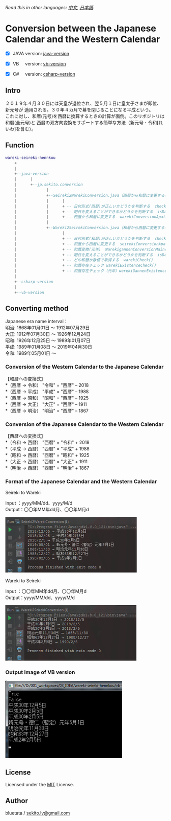 *Read this in other languages: [中文](README-cn.md), [日本語](README.md).*


# Conversion between the Japanese Calendar and the Western Calendar

- [x] JAVA&nbsp;version: [java-version](/java-version/src/main/java/jp/sekito/conversion)   
- [x] VB&nbsp;&nbsp;&nbsp;&nbsp;&nbsp;version: [vb-version](/vb-version/conversion)   
- [x] C#&nbsp;&nbsp;&nbsp;&nbsp;&nbsp;version: [csharp-version](/csharp-version/conversion)


## Intro

２０１９年４月３０日には天皇が退位され、翌５月１日に皇太子さまが即位、新元号が
適用される。３０年４カ月で幕を閉じることになる平成という。   
これに対し、和暦(元号)を西暦に換算するときの計算が面倒。このリポジトリは和暦(全元号)と
西暦の双方向変換をサポートする簡単な方法（新元号・令和[れいわ]を含む）。


## Function

``` lua
wareki-seireki-hennkou
    +
    |
    +--java-version
    |      |
    |      +--jp.sekito.conversion
    |             |
    |             +--Seireki2WarekiConversion.java（西暦から和暦に変更するクラス）
    |             |      |
    |             |      + -- 日付形式(西暦)が正しいかどうかを判断する  checkDate()
    |             |      + -- 期日を変えることができるかどうかを判断する  isDate()
    |             |      + -- 西暦から和暦に変更する  warekiConversionApater()
    |             |
    |             +--Wareki2SeirekiConversion.java（和暦から西暦に変更するクラス）
    |                    |
    |                    + -- 日付形式(和暦)が正しいかどうかを判断する  checkDate()
    |                    + -- 和暦から西暦に変更する  seirekiConversionApater()
    |                    + -- 和暦変換(元年)  WarekigannenConversionMain()
    |                    + -- 期日を変えることができるかどうかを判断する  isDate()
    |                    + -- どの和暦か数値で取得する  warekiCheck()
    |                    + -- 和暦存在チェック warekiExistenceCheck()
    |                    + -- 和暦存在チェック（元年）warekiGannenExistenceCheck()
    |
    +--csharp-version
    |
    +--vb-version
```


## Converting method

Japanese era name interval：   
明治: 1868年01月01日 ～ 1912年07月29日   
大正: 1912年07月30日 ～ 1926年12月24日   
昭和: 1926年12月25日 ～ 1989年01月07日   
平成: 1989年01月08日 ～ 2019年04月30日   
令和: 1989年05月01日 ～


### Conversion of the Western Calendar to the Japanese Calendar

【和暦への変換式】   
*（西暦 → 令和） "令和" = "西暦" – 2018   
*（西暦 → 平成） "平成" = "西暦" – 1988   
*（西暦 → 昭和） "昭和" = "西暦" – 1925   
*（西暦 → 大正） "大正" = "西暦" – 1911   
*（西暦 → 明治） "明治" = "西暦" – 1867   


### Conversion of the Japanese Calendar to the Western Calendar

【西暦への変換式】   
*（令和 → 西暦） "西暦" = "令和" + 2018   
*（平成 → 西暦） "西暦" = "平成" + 1988   
*（昭和 → 西暦） "西暦" = "昭和" + 1925   
*（大正 → 西暦） "西暦" = "大正" + 1911   
*（明治 → 西暦） "西暦" = "明治" + 1867   


### Format of the Japanese Calendar and the Western Calendar

Seireki to Wareki   

Input ：yyyy/MM/dd、yyyy/M/d   
Output：〇〇年MM年dd月、〇〇年M月d

![](doc/source/images/output01.png)


Wareki to Seireki   

Input ：〇〇年MM年dd月、〇〇年M月d   
Output：yyyy/MM/dd、yyyy/M/d

![](doc/source/images/output02.png)


### Output image of VB version
![](doc/source/images/vb-output01.png)


## License

Licensed under the [MIT](LICENSE) License.


## Author

bluetata / <sekito.lv@gmail.com>
